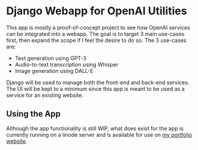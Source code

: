 # Django Webapp for OpenAI Utilities
This app is mostly a proof-of-concept project to see how OpenAI services can be 
integrated into a webapp. The goal is to target 3 main use-cases first, then
expand the scope if I feel the desire to do so. The 3 use-cases are:

- Text generation using GPT-3
- Audio-to-text transcription using Whisper
- Image generation using DALL-E

Django will be used to manage both the front-end and back-end services. The UI will
be kept to a minimum since this app is meant to be used as a service for an
existing website.

## Using the App

Although the app functionality is still WIP, what does exist for the app is currently running on a linode server
and is available for use on [my portfolio website](http://194.195.214.161/).
